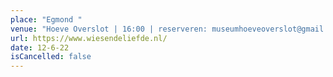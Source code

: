 ```yaml
---
place: "Egmond "
venue: "Hoeve Overslot | 16:00 | reserveren: museumhoeveoverslot@gmail.com"
url: https://www.wiesendeliefde.nl/
date: 12-6-22
isCancelled: false
---
```

